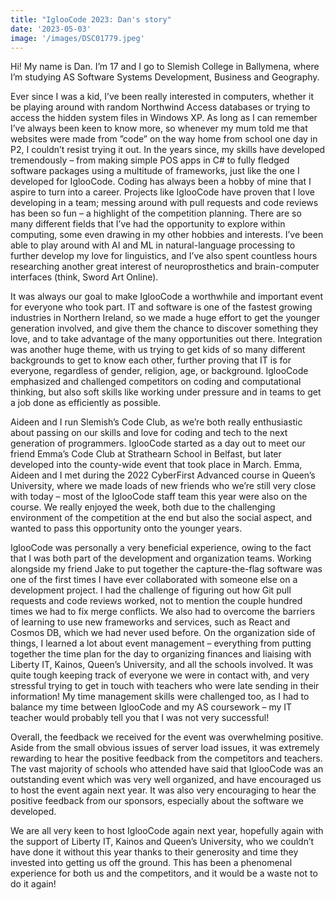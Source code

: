 ```yaml
---
title: "IglooCode 2023: Dan's story"
date: '2023-05-03'
image: '/images/DSC01779.jpeg'
---
```


Hi! My name is Dan. I’m 17 and I go to Slemish College in Ballymena, where I’m studying AS Software Systems Development, Business and Geography.

Ever since I was a kid, I’ve been really interested in computers, whether it be playing around with random Northwind Access databases or trying to access the hidden system files in Windows XP. As long as I can remember I’ve always been keen to know more, so whenever my mum told me that websites were made from ”code” on the way home from school one day in P2, I couldn’t resist trying it out. In the years since, my skills have developed tremendously – from making simple POS apps in C# to fully fledged software packages using a multitude of frameworks, just like the one I developed for IglooCode.
Coding has always been a hobby of mine that I aspire to turn into a career. Projects like IglooCode have proven that I love developing in a team; messing around with pull requests and code reviews has been so fun – a highlight of the competition planning. There are so many different fields that I’ve had the opportunity to explore within computing, some even drawing in my other hobbies and interests. I’ve been able to play around with AI and ML in natural-language processing to further develop my love for linguistics, and I’ve also spent countless hours researching another great interest of neuroprosthetics and brain-computer interfaces (think, Sword Art Online).

It was always our goal to make IglooCode a worthwhile and important event for everyone who took part. IT and software is one of the fastest growing industries in Northern Ireland, so we made a huge effort to get the younger generation involved, and give them the chance to discover something they love, and to take advantage of the many opportunities out there. Integration was another huge theme, with us trying to get kids of so many different backgrounds to get to know each other, further proving that IT is for everyone, regardless of gender, religion, age, or background. IglooCode emphasized and challenged competitors on coding and computational thinking, but also soft skills like working under pressure and in teams to get a job done as efficiently as possible.

Aideen and I run Slemish’s Code Club, as we’re both really enthusiastic about passing on our skills and love for coding and tech to the next generation of programmers. IglooCode started as a day out to meet our friend Emma’s Code Club at Strathearn School in Belfast, but later developed into the county-wide event that took place in March. Emma, Aideen and I met during the 2022 CyberFirst Advanced course in Queen’s University, where we made loads of new friends who we’re still very close with today – most of the IglooCode staff team this year were also on the course. We really enjoyed the week, both due to the challenging environment of the competition at the end but also the social aspect, and wanted to pass this opportunity onto the younger years.

IglooCode was personally a very beneficial experience, owing to the fact that I was both part of the development and organization teams. Working alongside my friend Jake to put together the capture-the-flag software was one of the first times I have ever collaborated with someone else on a development project. I had the challenge of figuring out how Git pull requests and code reviews worked, not to mention the couple hundred times we had to fix merge conflicts. We also had to overcome the barriers of learning to use new frameworks and services, such as React and Cosmos DB, which we had never used before.
On the organization side of things, I learned a lot about event management – everything from putting together the time plan for the day to organizing finances and liaising with Liberty IT, Kainos, Queen’s University, and all the schools involved. It was quite tough keeping track of everyone we were in contact with, and very stressful trying to get in touch
with teachers who were late sending in their information! My time management skills were challenged too, as I had to balance my time between IglooCode and my AS coursework – my IT teacher would probably tell you that I was not very successful!

Overall, the feedback we received for the event was overwhelming positive. Aside from the small obvious issues of server load issues, it was extremely rewarding to hear the positive feedback from the competitors and teachers. The vast majority of schools who attended have said that IglooCode was an outstanding event which was very well organized, and have encouraged us to host the event again next year. It was also very encouraging to hear the positive feedback from our sponsors, especially about the software we developed.

We are all very keen to host IglooCode again next year, hopefully again with the support of Liberty IT, Kainos and Queen’s University, who we couldn’t have done it without this year thanks to their generosity and time they invested into getting us off the ground. This has been a phenomenal experience for both us and the competitors, and it would be a waste not to do it again!
